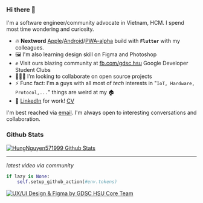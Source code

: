 ### Hi there 👋

I'm a software engineer/community advocate in Vietnam, HCM. I spend most time wondering and curiosity.

- 🔥 **Nextword** [Apple](https://apps.apple.com/vn/app/nextword/id1586762180)/[Android](https://play.google.com/store/apps/details?id=com.nextword.nextword)/[PWA-alpha](http://nextword-me-with-my-friends.web.app) build with **`Flutter`** with my colleagues.
- 🖼 I'm also learning design skill on Figma and Photoshop
- ✊ Visit ours blazing community at [fb.com/gdsc.hsu](https://www.facebook.com/gdsc.hsu) Google Developer Student Clubs
- 👨🏻‍💻 I’m looking to collaborate on open source projects
- ⚡ Func fact: I'm a guys with all most of *tech* interests in "`IoT, Hardware, Protocol,...`" things are weird at my 🏠
- 🔗 [LinkedIn](https://www.linkedin.com/in/hùng-nguyễn-5077561a6/) for work! [CV](https://github.com/HungNguyen571999/HungNguyen571999/blob/main/CV.pdf)

<div>
    I'm best reached via <a href="mailto:nguyenmanhhung571999@gmail.com"/>email</a>. I'm always open to interesting conversations and collaboration.
</div>
 


### Github Stats

[![HungNguyen571999 Github Stats](https://github-readme-stats.vercel.app/api?username=HungNguyen571999&count_private=true&theme=default&show_icons=true)](https://github.com/HungNguyen571999)

----
*latest video via community*
```python
if lazy is None:
    self.setup_github_action(#env.tokens)
```
<a href="https://www.youtube.com/watch?v=N5BhaML3p1s&t=296s" target="_blank"><img src="https://i.ytimg.com/vi/N5BhaML3p1s/maxresdefault.jpg" 
alt="UX/UI Design & Figma by GDSC HSU Core Team"/></a>
